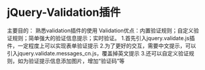# jQuery-Validation插件
主要目的： 熟悉validation插件的使用
Validation优点：内置验证规则；自定义验证规则；简单强大的验证信息提示；实时验证。
1.首先引入jquery.validate.js插件，一定程度上可以实现表单验证提示
2.为了更好的交互，需要中文提示，可以引入jquery.validate.messages_cn.js，覆盖掉英文提示
3.还可以自定义验证规则，如为验证提示信息添加图片，增加“验证码”等
